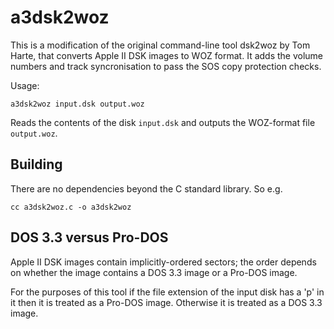 # a3dsk2woz
This is a modification of the original command-line tool dsk2woz by Tom Harte, that converts Apple II DSK images to WOZ format. It adds the volume numbers and track syncronisation to pass the SOS copy protection checks.

Usage:

    a3dsk2woz input.dsk output.woz

Reads the contents of the disk `input.dsk` and outputs the WOZ-format file `output.woz`.

## Building
There are no dependencies beyond the C standard library. So e.g.

    cc a3dsk2woz.c -o a3dsk2woz

## DOS 3.3 versus Pro-DOS
Apple II DSK images contain implicitly-ordered sectors; the order depends on whether the image contains a DOS 3.3 image or a Pro-DOS image.

For the purposes of this tool if the file extension of the input disk has a 'p' in it then it is treated as a Pro-DOS image. Otherwise it is treated as a DOS 3.3 image.
